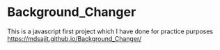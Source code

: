 # Background_Changer
This is a javascript first project which I have done for practice purposes
 https://mdsajit.github.io/Background_Changer/
